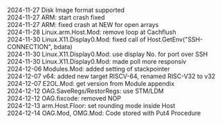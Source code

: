 2024-11-27  Disk Image format supported  
2024-11-27  ARM: start crash fixed  
2024-11-27  ARM: fixed crash at NEW for open arrays  
2024-11-28  Linux.arm.Host.Mod: remove loop at Cachflush  
2024-11-30  Linux.X11.Display0.Mod: fixed call of Host.GetEnv("SSH-CONNECTION", bdata)  
2024-11-30  Linux.X11.Display0.Mod: use display No. for port over SSH  
2024-11-30  Linux.X11.Display0.Mod: made poll more responsiv  
2024-12-06	Modules.Mod: added setting of  stackpointer  
2024-12-07	v64: added new target RISCV-64, renamed RISC-V32 to v32  
2024-12-07	E2OL.Mod: get version from Module appendix  
2024-12-12	OAG.SaveRegs/RestorRegs: use STM/LDM  
2024-12-12	OAG.fixcode: removed NOP  
2024-12-13	arm.Host.Floor: set rounding mode inside Host  
2024-12-14	OAG.Mod, OMG.Mod: Code stored with Put4 Procedure   

